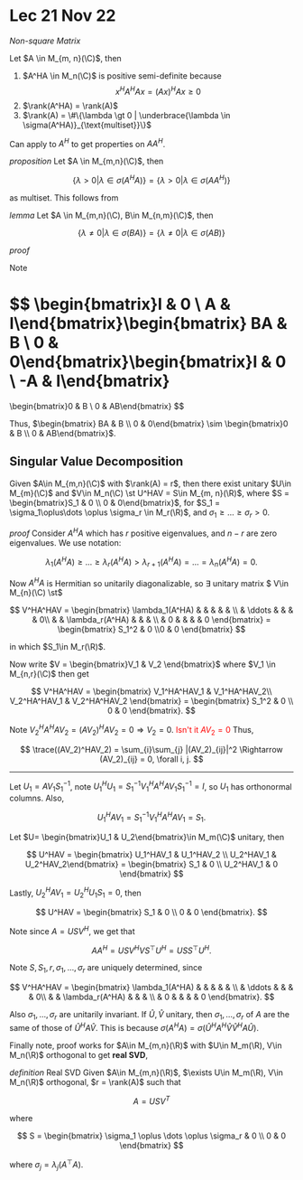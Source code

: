 # Lec 21 Nov 22

*Non-square Matrix*

Let $A \in M_{m, n}(\C)$, then

1. $A^HA \in M_n(\C)$ is positive semi-definite because 
   $$
   x^HA^HAx = (Ax)^HAx \ge 0
   $$
1. $\rank(A^HA) = \rank(A)$
1. $\rank(A) = \#\{\lambda \gt 0 | \underbrace{\lambda \in \sigma(A^HA)}_{\text{multiset}}\}$

Can apply to $A^H$ to get properties on $AA^H$.

*proposition*
Let $A \in M_{m,n}(\C)$, then

$$
\{\lambda \gt 0 | \lambda \in \sigma(A^HA)\} = \{\lambda \gt 0 | \lambda \in \sigma(AA^H)\}
$$

as multiset. This follows from 

*lemma*
Let $A \in M_{m,n}(\C), B\in M_{n,m}(\C)$, then

$$
\{\lambda \neq 0 | \lambda \in \sigma(BA)\} = \{\lambda \neq 0 | \lambda \in \sigma(AB)\}
$$

*proof*

Note 

$$
\begin{bmatrix}I & 0 \\ A & I\end{bmatrix}\begin{bmatrix} BA & B \\ 0 & 0\end{bmatrix}\begin{bmatrix}I & 0 \\ -A & I\end{bmatrix} 
=
\begin{bmatrix}0 & B \\ 0 & AB\end{bmatrix}
$$

Thus, $\begin{bmatrix} BA & B \\ 0 & 0\end{bmatrix} \sim \begin{bmatrix}0 & B \\ 0 & AB\end{bmatrix}$.

## Singular Value Decomposition
Given $A\in M_{m,n}(\C)$ with $\rank(A) = r$, then there exist unitary $U\in M_{m}(\C)$ and $V\in M_n(\C) \st U^HAV = S\in M_{m, n}(\R)$, where $S = \begin{bmatrix}S_1 & 0 \\ 0 & 0\end{bmatrix}$, for $S_1 = \sigma_1\oplus\dots \oplus \sigma_r \in M_r(\R)$, and $\sigma_1 \ge \dots \ge \sigma_r\gt 0$.

*proof*
Consider $A^HA$ which has $r$ positive eigenvalues, and $n-r$ are zero eigenvalues. We use notation:

$$
\lambda_1(A^HA) \ge \dots \ge \lambda_r(A^HA) \gt \lambda_{r+1}(A^HA) = \dots = \lambda_n(A^HA) = 0.
$$

Now $A^HA$ is Hermitian so unitarily diagonalizable, so $\exists$ unitary matrix $ V\in M_{n}(\C) \st$

$$
V^HA^HAV = \begin{bmatrix}
    \lambda_1(A^HA) & & & & & \\
    & \ddots & & & & 0\\
    & & \lambda_r(A^HA) & & & \\
    & 0 & & & & 0
\end{bmatrix}
= \begin{bmatrix}
    S_1^2 & 0 \\0 & 0
\end{bmatrix}
$$

in which $S_1\in M_r(\R)$.

Now write $V = \begin{bmatrix}V_1 & V_2 \end{bmatrix}$ where $V_1 \in M_{n,r}(\C)$ then get

$$
V^HA^HAV = \begin{bmatrix}
    V_1^HA^HAV_1 & V_1^HA^HAV_2\\
    V_2^HA^HAV_1 & V_2^HA^HAV_2
\end{bmatrix}
= \begin{bmatrix}
    S_1^2 & 0 \\ 0 & 0
\end{bmatrix}.
$$


Note $V_2^HA^HAV_2 = (AV_2)^HAV_2 = 0 \Rightarrow V_2 = 0$.
<span style="color:red"> Isn't it $AV_2 = 0$</span>
Thus, 

$$
\trace((AV_2)^HAV_2) = \sum_{i}\sum_{j} |(AV_2)_{ij}|^2 \Rightarrow (AV_2)_{ij} = 0, \forall i, j.
$$

---
Let $U_1 = AV_1 S_1^{-1}$, note $U_1^HU_1 = S_1^{-1}V_1^HA^HAV_1 S_1^{-1} = I$, so $U_1$ has orthonormal columns. Also, 

$$
U_1^HAV_1 = S_1^{-1} V_1^HA^HAV_1 = S_1.
$$

Let $U= \begin{bmatrix}U_1 & U_2\end{bmatrix}\in M_m(\C)$ unitary, then

$$
U^HAV = \begin{bmatrix} U_1^HAV_1 & U_1^HAV_2 \\ U_2^HAV_1 & U_2^HAV_2\end{bmatrix} = \begin{bmatrix} S_1 & 0 \\ U_2^HAV_1 & 0 \end{bmatrix}
$$


Lastly, $U_2^HAV_1 = U_2^HU_1S_1 = 0$, then

$$
U^HAV = \begin{bmatrix}
    S_1 & 0 \\ 0 & 0
\end{bmatrix}.
$$

Note since $A = USV^H$, we get that 

$$
AA^H = USV^HVS^\top U^H = USS^\top U^H.
$$

Note 
$S, S_1, r, \sigma_1, \dots, \sigma_r$ are uniquely determined, since

$$
V^HA^HAV = \begin{bmatrix}
    \lambda_1(A^HA) & & & & & \\
    & \ddots & & & & 0\\
    & & \lambda_r(A^HA) & & & \\
    & 0 & & & & 0
\end{bmatrix}.
$$

Also $\sigma_1, \dots, \sigma_r$ are unitarily invariant. If $\hat{U}, \hat{V}$ unitary, then $\sigma_1, \dots, \sigma_r$ of $A$ are the same of those of $\hat{U}^HA\hat{V}$. This is because $\sigma(A^HA) = \sigma(\hat{U}^HA^H\hat{V}\hat{V}^HA\hat{U})$.

Finally note, proof works for $A\in M_{m,n}(\R)$ with $U\in M_m(\R), V\in M_n(\R)$ orthogonal to get **real SVD**,

*definition* Real SVD
Given $A\in M_{m,n}(\R)$, $\exists U\in M_m(\R), V\in M_n(\R)$ orthogonal, $r = \rank(A)$ such that

$$
A=USV^T
$$

where

$$
S = \begin{bmatrix}
    \sigma_1 \oplus \dots \oplus \sigma_r & 0 \\ 0 & 0
\end{bmatrix}
$$

where $\sigma_j = \lambda_j(A^\top A)$.